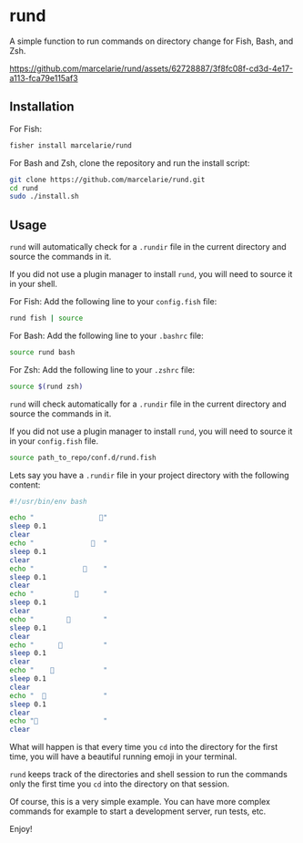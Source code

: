 # rund

A simple function to run commands on directory change for Fish, Bash, and Zsh.

https://github.com/marcelarie/rund/assets/62728887/3f8fc08f-cd3d-4e17-a113-fca79e115af3

## Installation

For Fish:

```sh
fisher install marcelarie/rund
```

For Bash and Zsh, clone the repository and run the install script:

```sh
git clone https://github.com/marcelarie/rund.git
cd rund
sudo ./install.sh
```

## Usage

`rund` will automatically check for a `.rundir` file in the current directory
and source the commands in it.

If you did not use a plugin manager to install `rund`, you will need to source
it in your shell.

For Fish:
Add the following line to your `config.fish` file:

```sh
rund fish | source
```

For Bash:
Add the following line to your `.bashrc` file:

```sh
source rund bash
```

For Zsh:
Add the following line to your `.zshrc` file:

```sh
source $(rund zsh)
```

`rund` will check automatically for a `.rundir` file in the current directory
and source the commands in it.

If you did not use a plugin manager to install `rund`, you will need to source
it in your `config.fish` file.

```sh
source path_to_repo/conf.d/rund.fish
```

Lets say you have a `.rundir` file in your project directory with the following content:

```sh
#!/usr/bin/env bash

echo "                🏃"
sleep 0.1
clear
echo "              🏃  "
sleep 0.1
clear
echo "            🏃    "
sleep 0.1
clear
echo "          🏃      "
sleep 0.1
clear
echo "        🏃        "
sleep 0.1
clear
echo "      🏃          "
sleep 0.1
clear
echo "    🏃            "
sleep 0.1
clear
echo "  🏃              "
sleep 0.1
clear
echo "🏃                "
clear
```

What will happen is that every time you `cd` into the directory for the first
time, you will have a beautiful running emoji in your terminal.

`rund` keeps track of the directories and shell session to run the commands
only the first time you `cd` into the directory on that session.

Of course, this is a very simple example. You can have more complex commands
for example to start a development server, run tests, etc.

Enjoy!
